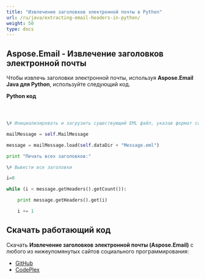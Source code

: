 ```yaml
---
title: "Извлечение заголовков электронной почты в Python"
url: /ru/java/extracting-email-headers-in-python/
weight: 50
type: docs
---
```


## **Aspose.Email - Извлечение заголовков электронной почты**
Чтобы извлечь заголовки электронной почты, используя **Aspose.Email Java для Python**, используйте следующий код.

**Python код**

``` python



\# Инициализировать и загрузить существующий EML файл, указав формат сообщения

mailMessage = self.MailMessage

message = mailMessage.load(self.dataDir + "Message.eml")

print "Печать всех заголовков:"

\# Вывести все заголовки

i=0

while (i < message.getHeaders().getCount()):

    print message.getHeaders().get(i)

    i += 1

```
## **Скачать работающий код**
Скачать **Извлечение заголовков электронной почты (Aspose.Email)** с любого из нижеупомянутых сайтов социального программирования:

- [GitHub](https://github.com/aspose-email/Aspose.Email-for-Java/releases/tag/Aspose.Email_Java_for_Python-v1.0)
- [CodePlex](http://asposeemailjavapython.codeplex.com/releases/)